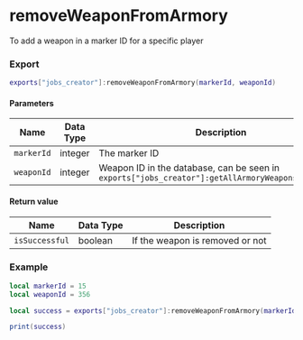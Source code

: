 # removeWeaponFromArmory

To add a weapon in a marker ID for a specific player

### Export

```lua
exports["jobs_creator"]:removeWeaponFromArmory(markerId, weaponId)
```

#### Parameters

| Name       | Data Type | Description                                                                                       |
| ---------- | --------- | ------------------------------------------------------------------------------------------------- |
| `markerId` | integer   | The marker ID                                                                                     |
| `weaponId` | integer   | Weapon ID in the database, can be seen in `exports["jobs_creator"]:getAllArmoryWeapons(markerId)` |

#### Return value

| Name           | Data Type | Description                     |
| -------------- | --------- | ------------------------------- |
| `isSuccessful` | boolean   | If the weapon is removed or not |

### Example

```lua
local markerId = 15
local weaponId = 356

local success = exports["jobs_creator"]:removeWeaponFromArmory(markerId, weaponId)

print(success)
```
